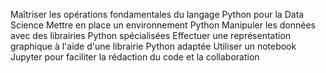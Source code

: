 
Maîtriser les opérations fondamentales du langage Python pour la Data Science
Mettre en place un environnement Python
Manipuler les données avec des librairies Python spécialisées
Effectuer une représentation graphique à l'aide d'une librairie Python adaptée
Utiliser un notebook Jupyter pour faciliter la rédaction du code et la collaboration
